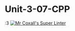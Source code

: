 # Unit-3-07-CPP
:3
[![Mr Coxall's Super Linter](https://github.com/ICS3U-Programming-MarliP/Unit-3-07-CPP/workflows/Mr%20Coxall's%20Super%20Linter/badge.svg)](https://github.com/ICS3U-Programming-MarliP/Unit-3-07-CPP/actions/)
